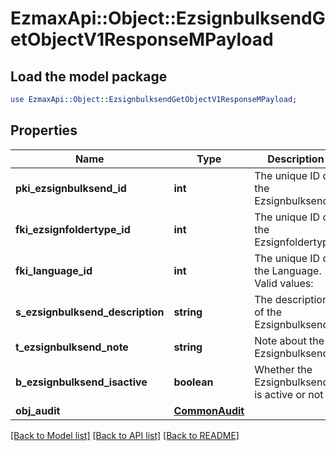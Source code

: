 # EzmaxApi::Object::EzsignbulksendGetObjectV1ResponseMPayload

## Load the model package
```perl
use EzmaxApi::Object::EzsignbulksendGetObjectV1ResponseMPayload;
```

## Properties
Name | Type | Description | Notes
------------ | ------------- | ------------- | -------------
**pki_ezsignbulksend_id** | **int** | The unique ID of the Ezsignbulksend | 
**fki_ezsignfoldertype_id** | **int** | The unique ID of the Ezsignfoldertype. | 
**fki_language_id** | **int** | The unique ID of the Language.  Valid values:  |Value|Description| |-|-| |1|French| |2|English| | 
**s_ezsignbulksend_description** | **string** | The description of the Ezsignbulksend | 
**t_ezsignbulksend_note** | **string** | Note about the Ezsignbulksend | 
**b_ezsignbulksend_isactive** | **boolean** | Whether the Ezsignbulksend is active or not | 
**obj_audit** | [**CommonAudit**](CommonAudit.md) |  | 

[[Back to Model list]](../README.md#documentation-for-models) [[Back to API list]](../README.md#documentation-for-api-endpoints) [[Back to README]](../README.md)


